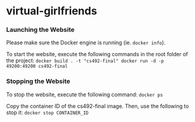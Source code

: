 # virtual-girlfriends

### Launching the Website

Please make sure the Docker engine is running (ie. `docker info`).

To start the website, execute the following commands in the root folder of the project:
`
docker build . -t "cs492-final"
docker run -d -p 49200:49200 cs492-final
`

### Stopping the Website

To stop the website, execute the following command:
`
docker ps
`

Copy the container ID of the cs492-final image. Then, use the following to stop it:
`
docker stop CONTAINER_ID
`

